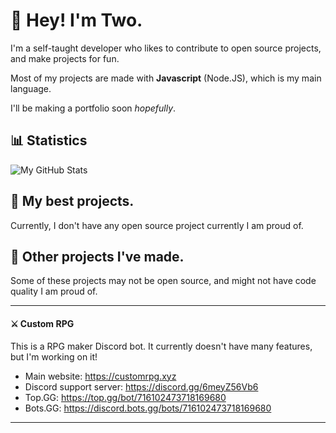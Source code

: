 # 👋 Hey! I'm Two.

I'm a self-taught developer who likes to contribute to open source projects, and make projects for fun.

Most of my projects are made with **Javascript** (Node.JS), which is my main language.

I'll be making a portfolio soon *hopefully*.

## 📊 Statistics

![My GitHub Stats](https://github-readme-stats.vercel.app/api?username=real2two&show_icons=true&theme=dark)

## 📌 My best projects.

Currently, I don't have any open source project currently I am proud of.

## 📂 Other projects I've made.

Some of these projects may not be open source, and might not have code quality I am proud of.

---

#### ⚔️ Custom RPG

This is a RPG maker Discord bot. It currently doesn't have many features, but I'm working on it!

- Main website: https://customrpg.xyz
- Discord support server: https://discord.gg/6meyZ56Vb6
- Top.GG: https://top.gg/bot/716102473718169680
- Bots.GG: https://discord.bots.gg/bots/716102473718169680

---
